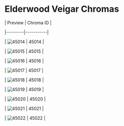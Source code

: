 # Elderwood Veigar Chromas


| Preview | Chroma ID |

|---------|-----------|

| ![45014](https://raw.communitydragon.org/latest/plugins/rcp-be-lol-game-data/global/default/v1/champion-chroma-images/45/45014.png) | 45014 |

| ![45015](https://raw.communitydragon.org/latest/plugins/rcp-be-lol-game-data/global/default/v1/champion-chroma-images/45/45015.png) | 45015 |

| ![45016](https://raw.communitydragon.org/latest/plugins/rcp-be-lol-game-data/global/default/v1/champion-chroma-images/45/45016.png) | 45016 |

| ![45017](https://raw.communitydragon.org/latest/plugins/rcp-be-lol-game-data/global/default/v1/champion-chroma-images/45/45017.png) | 45017 |

| ![45018](https://raw.communitydragon.org/latest/plugins/rcp-be-lol-game-data/global/default/v1/champion-chroma-images/45/45018.png) | 45018 |

| ![45019](https://raw.communitydragon.org/latest/plugins/rcp-be-lol-game-data/global/default/v1/champion-chroma-images/45/45019.png) | 45019 |

| ![45020](https://raw.communitydragon.org/latest/plugins/rcp-be-lol-game-data/global/default/v1/champion-chroma-images/45/45020.png) | 45020 |

| ![45021](https://raw.communitydragon.org/latest/plugins/rcp-be-lol-game-data/global/default/v1/champion-chroma-images/45/45021.png) | 45021 |

| ![45022](https://raw.communitydragon.org/latest/plugins/rcp-be-lol-game-data/global/default/v1/champion-chroma-images/45/45022.png) | 45022 |